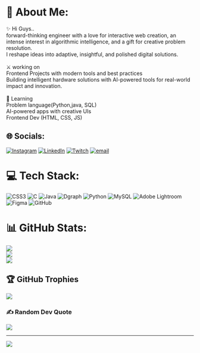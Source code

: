 # 💫 About Me:
✨ Hi Guys..<br> forward-thinking engineer with a love for interactive web creation, an intense interest in algorithmic intelligence, and a gift for creative problem resolution.<br>I reshape ideas into adaptive, insightful, and polished digital solutions.<br><br>⚔️ working on <br>Frontend Projects with modern tools and best practices<br>Building intelligent hardware solutions with AI-powered tools for real-world impact and innovation.<br><br>🧠 Learning<br> Problem language(Python,java, SQL)<br> AI-powered apps with creative UIs<br>Frontend Dev (HTML, CSS, JS)


## 🌐 Socials:
[![Instagram](https://img.shields.io/badge/Instagram-%23E4405F.svg?logo=Instagram&logoColor=white)](https://instagram.com/https://www.instagram.com/_.shax._03/?hl=en) [![LinkedIn](https://img.shields.io/badge/LinkedIn-%230077B5.svg?logo=linkedin&logoColor=white)](https://linkedin.com/in/https://www.linkedin.com/in/sham-anand/) [![Twitch](https://img.shields.io/badge/Twitch-%239146FF.svg?logo=Twitch&logoColor=white)](https://twitch.tv/https://x.com/Shax_2605) [![email](https://img.shields.io/badge/Email-D14836?logo=gmail&logoColor=white)](mailto:shamanand1358@gmail.com) 

# 💻 Tech Stack:
![CSS3](https://img.shields.io/badge/css3-%231572B6.svg?style=for-the-badge&logo=css3&logoColor=white) ![C](https://img.shields.io/badge/c-%2300599C.svg?style=for-the-badge&logo=c&logoColor=white) ![Java](https://img.shields.io/badge/java-%23ED8B00.svg?style=for-the-badge&logo=openjdk&logoColor=white) ![Dgraph](https://img.shields.io/badge/dgraph-%23E50695.svg?style=for-the-badge&logo=dgraph&logoColor=white) ![Python](https://img.shields.io/badge/python-3670A0?style=for-the-badge&logo=python&logoColor=ffdd54) ![MySQL](https://img.shields.io/badge/mysql-4479A1.svg?style=for-the-badge&logo=mysql&logoColor=white) ![Adobe Lightroom](https://img.shields.io/badge/Adobe%20Lightroom-31A8FF.svg?style=for-the-badge&logo=Adobe%20Lightroom&logoColor=white) ![Figma](https://img.shields.io/badge/figma-%23F24E1E.svg?style=for-the-badge&logo=figma&logoColor=white) ![GitHub](https://img.shields.io/badge/github-%23121011.svg?style=for-the-badge&logo=github&logoColor=white)
# 📊 GitHub Stats:
![](https://github-readme-stats.vercel.app/api?username=sha-03&theme=dark&hide_border=false&include_all_commits=true&count_private=true)<br/>
![](https://nirzak-streak-stats.vercel.app/?user=sha-03&theme=dark&hide_border=false)<br/>
![](https://github-readme-stats.vercel.app/api/top-langs/?username=sha-03&theme=dark&hide_border=false&include_all_commits=true&count_private=true&layout=compact)

## 🏆 GitHub Trophies
![](https://github-profile-trophy.vercel.app/?username=sha-03&theme=radical&no-frame=false&no-bg=true&margin-w=4)

### ✍️ Random Dev Quote
![](https://quotes-github-readme.vercel.app/api?type=vetical&theme=gruvbox)

---
[![](https://visitcount.itsvg.in/api?id=sha-03&icon=0&color=0)](https://visitcount.itsvg.in)

<!-- Proudly created with GPRM ( https://gprm.itsvg.in ) -->
